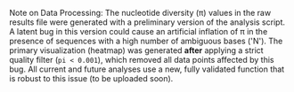 Note on Data Processing: The nucleotide diversity (π) values in the raw results file were generated with a preliminary version of the analysis script. A latent bug in this version could cause an artificial inflation of π in the presence of sequences with a high number of ambiguous bases ('N'). The primary visualization (heatmap) was generated **after** applying a strict quality filter (`pi < 0.001`), which removed all data points affected by this bug. All current and future analyses use a new, fully validated function that is robust to this issue (to be uploaded soon).

